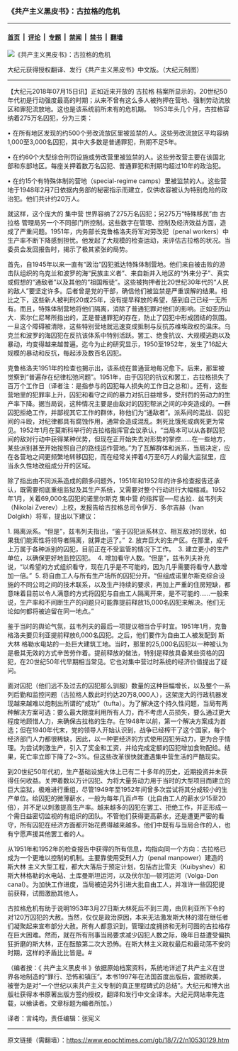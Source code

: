 ### 《共产主义黑皮书》：古拉格的危机

---

#### [首页](../../../..?n10530129) &nbsp;|&nbsp; [评论](../../../../../epoch-comment?n10530129) &nbsp;|&nbsp; [专题](../../../../../epoch-special?n10530129) &nbsp;|&nbsp; [禁闻](../../../../../epoch-news?n10530129) &nbsp;|&nbsp; [禁书](../../../../../books?n10530129) &nbsp;|&nbsp; [翻墙](https://github.com/gfw-breaker/nogfw/blob/master/README.md?n10530129)


<div><img alt="《共产主义黑皮书》：古拉格的危机" class="attachment-djy_600_400 size-djy_600_400 wp-post-image" src="https://i.epochtimes.com/assets/uploads/2017/12/dcbb5ad1ea37934a168afd29d68d142e-600x400.jpg"/>
<div class="caption">
 <p>
  大纪元获得授权翻译、发行《共产主义黑皮书》中文版。（大纪元制图）
 </p>
</div></div><hr/><div class="post_content" id="artbody" itemprop="articleBody">
 <!-- article content begin -->
 <p>
  【大纪元2018年07月15日讯】正如近来开放的
  <ok href="https://www.epochtimes.com/gb/tag/%E5%8F%A4%E6%8B%89%E6%A0%BC.html">
   古拉格
  </ok>
  档案所显示的，20世纪50年代初是行动强度最高的时期；从来不曾有这么多人被拘押在营地、强制劳动流放区和罪犯流放地。这也是该系统前所未有的危机期。  1953年头几个月，古拉格容纳着275万名囚犯，分为三类：
 </p>
 <p>
  • 在所有地区发现的约500个劳改流放区里被监禁的人。这些劳改流放区平均容纳1,000至3,000名囚犯，其中大多数是普通罪犯，刑期不足5年。
 </p>
 <p>
  • 在约60个大型综合刑罚设施或劳改营里被监禁的人。这些劳改营主要在该国北部和东部地区。每座关押着数万名囚犯、普通罪犯和刑期均超过10年的政治犯。
 </p>
 <p>
  • 在约15个有特殊体制的营地（special-regime camps）里被监禁的人。这些营地于1948年2月7日依据内务部的秘密指示而建立，仅供收容被认为特别危险的政治犯。他们共计约20万人。
 </p>
 <p>
  就这样，这个庞大的
  <ok href="https://www.epochtimes.com/gb/tag/%E9%9B%86%E4%B8%AD%E8%90%A5.html">
   集中营
  </ok>
  世界容纳了275万名囚犯；另275万“特殊移民”由
  <ok href="https://www.epochtimes.com/gb/tag/%E5%8F%A4%E6%8B%89%E6%A0%BC.html">
   古拉格
  </ok>
  管理局另一个不同部门所控制。这些数字在管理、控制及经济效益方面，造成了严重问题。1951年，内务部长克鲁格洛夫将军对劳改犯（penal workers）中生产率不断下降感到担忧。他发起了大规模的检查运动，来评估古拉格的状况。当委员会发回报告时，揭示了极其紧张的局势。
 </p>
 <p>
  首先，自1945年以来一直有“政治”囚犯抵达特殊体制营地。他们来自被击败的游击队组织的乌克兰和波罗的海“民族主义者”、来自新并入地区的“外来分子”、真实或假想的“通敌者”以及其他的“祖国叛徒”。这些被拘押者比20世纪30年代的“人民的敌人”要坚定许多。后者曾是党的干部，确信他们被监禁是严重误解的结果。相比之下，这些新人被判刑20或25年，没有提早释放的希望，感到自己已经一无所有。而且，特殊体制营地将他们隔离，消除了普通犯罪对他们的影响。正如亚历山大．索尔仁尼琴所指出的，正是普通罪犯的存在，防止了囚犯中形成团结的氛围。一旦这个障碍被清除，这些特别营地就迅速变成抵制与反抗苏维埃政权的温床。乌克兰和波罗的海囚犯在反抗该体系中特别活跃。罢工、绝食抗议、大规模逃跑以及暴动，均变得越来越普遍。迄今为止的研究显示，1950至1952年，发生了16起大规模的暴动和反抗，每起涉及数百名囚犯。
 </p>
 <p>
  克鲁格洛夫1951年的检查也揭示出，该系统在普通营地每况愈下。后来，那里被觉察到“普遍存在纪律松弛问题”。1951年，由于囚犯的抗议和罢工，古拉格损失了百万个工作日（译者注：是指参与的囚犯每人损失的工作日之总和）。还有，这些营地里的犯罪率上升，囚犯和看守之间的暴力对抗日益增多，受刑罚的劳动力的生产率下降。据当局说，这种情况主要是由敌对的囚犯帮派之间的冲突造成的。一群囚犯拒绝工作，并鄙视其它工作的群体，称他们为“通敌者”。派系间的混战、囚犯间的斗殴，对纪律都具有腐蚀作用，通常会造成混乱。刺死比饿死或病死更为常见。1952年1月在莫斯科举行的古拉格指挥官会议承认，“当局本可以从各群囚犯间的敌对行动中获得某种优势，但现在正开始失去对形势的掌控……在一些地方，某些派别甚至开始按照自己的路线运作营地。”为了瓦解群体和派系，当局决定，应在各营地之间更频繁地转移囚犯，而在经常关押着4万至6万人的最大监狱里，应当永久性地改组成分开的区域。
 </p>
 <p>
  除了指出由不同派系造成的颇多问题外，1951年和1952年的许多检查报告还承认，既需要彻底重组监狱及其生产系统，又需要对整个行动进行大幅缩减。1952年1月，关着69,000名囚犯的诺里尔斯克
  <ok href="https://www.epochtimes.com/gb/tag/%E9%9B%86%E4%B8%AD%E8%90%A5.html">
   集中营
  </ok>
  的指挥官──尼古拉．兹韦列夫（Nikolai Zverev）上校，发报告给古拉格总司令伊万．多尔吉赫（Ivan Dolgikh）将军，提出以下建议：
 </p>
 <p>
  1. 隔离派系。“但是”，兹韦列夫指出，“鉴于囚犯派系林立、相互敌对的现状，如果我们能索性将领导者隔离，就算走运了。”  2. 放弃巨大的生产区。在那里，成千上万属于各种派别的囚犯，目前正在不受监管的情况下工作。  3. 建立更小的生产单位，以确保更好地监控囚犯。  4. 增加看守人数。“但是”，兹韦列夫补充说，“以希望的方式组织看守，现在几乎是不可能的，因为几乎需要将看守人数增加一倍。”  5. 将自由工人与所有生产场所的囚犯分开。“但组成诺里尔斯克综合设施的不同公司之间的技术联系，以及生产持续的要求，再加上严重的住房短缺，都意味着目前以令人满意的方式将囚犯与自由工人隔离开来，是不可能的……一般来说，生产率和不间断生产的问题只可能靠提前释放15,000名囚犯来解决。他们无论如何都将被迫留在同一地点。”
 </p>
 <p>
  鉴于当时的舆论气氛，兹韦列夫的最后一项提议相当合乎时宜。1951年1月，克鲁格洛夫要贝利亚提前释放6,000名囚犯。之后，他们要作为自由工人被发配到
  <ok href="https://www.epochtimes.com/gb/tag/%E6%96%AF%E5%A4%A7%E6%9E%97.html">
   斯大林
  </ok>
  格勒水电站的一处巨大建筑工地。当时，那里的25,000名囚犯以一种被认为是极其无效的方式辛苦劳作着。提前释放的做法，特别是释放具备某些资格的囚犯，在20世纪50年代早期相当常见。它也对集中营过时系统的经济价值提出了疑问。
 </p>
 <p>
  面对囚犯（他们远不及过去的囚犯那么驯服）数量的这种巨幅增长，以及整个一系列后勤和监控问题（古拉格人数此时约达20万8,000人），这架庞大的行政机器发现越来越难以炮制出所谓的“成功”（tufta）。为了解决这个持久性问题，当局有两种解决方案可选：要么最大限度利用所有人力，而不考虑人员损失，要么通过更大程度地顾惜人力，来确保古拉格的生存。在1948年以前，第一个解决方案成为首选；但在1940年代末，党的领导人开始认识到，战争已经榨干了这个国家，每个经济部门人力都很稀缺，因此，以一种更经济的方式使用囚犯劳动力，更为合乎情理。为尝试刺激生产，引入了奖金和工资，并给完成定额的囚犯增加食物配给。结果，死亡率立即下降了2~3%。但这些改革很快就遭遇集中营生活的严酷现实。
 </p>
 <p>
  到20世纪50年代初，生产基础设施大体上已有二十多年的历史，近期投资并未获得任何收益。关押着数以万计囚犯、为将大量劳动力用于当时的大型项目而建立的巨大监狱，极难进行重组，尽管1949年至1952年间曾多次尝试将其分成较小的生产单位。给囚犯的微薄薪水，一般为每年几百卢布（比自由工人的薪水少15至20倍），并不足以刺激提高生产率。越来越多的囚犯在罢工、拒绝工作，并正形成一个需日益密切监视的有组织的团队。不管他们获得更高薪水，还是遭更严密的看守，所有囚犯在经济方面都开始花费得越来越多。他们中既有与当局合作的人，也有宁愿声援其他罢工者的人。
 </p>
 <p>
  从1951年和1952年的检查报告中获得的所有信息，均指向同一个方向：古拉格已成为一个更难以控制的机制。主要靠使用受刑人力（penal manpower）建造的
  <ok href="https://www.epochtimes.com/gb/tag/%E6%96%AF%E5%A4%A7%E6%9E%97.html">
   斯大林
  </ok>
  主义大型工程，都大大落后于预定计划，包括古比雪夫（Kuibyshev）和斯大林格勒的水电站、土库曼斯坦运河，以及伏尔加—顿河运河（Volga-Don canal）。为加快工作进度，当局被迫另外引进大批自由工人，并准许一些囚犯提前获释，试图激励其他人。
 </p>
 <p>
  古拉格危机有助于说明1953年3月27日斯大林死后不到三周，由贝利亚所下令的对120万囚犯的大赦。当然，仅仅是政治原因，本来无法激发斯大林的潜在继任者们凝聚起来宣布部分大赦。所有人都意识到，管理过度拥挤和无利可图的古拉格存在巨大困难。然而，就在所有刑事当局要求减少囚犯人数之际，晚年日益遭受偏执狂折磨的斯大林，正在酝酿第二次大恐怖。在斯大林主义政权最后和最动荡不安的时期，这样的矛盾比比皆是。#
 </p>
 <p>
  （编者按：《
  <ok href="https://www.epochtimes.com/gb/tag/%E5%85%B1%E4%BA%A7%E4%B8%BB%E4%B9%89%E9%BB%91%E7%9A%AE%E4%B9%A6.html">
   共产主义黑皮书
  </ok>
  》依据原始档案资料，系统地详述了共产主义在世界各地制造的“罪行、恐怖和镇压”。本书1997年在法国首度出版后，震撼欧美，被誉为是对“一个世纪以来共产主义专制的真正里程碑式的总结”。大纪元和博大出版社获得本书原著出版方签约授权，翻译和发行中文全译本。大纪元网站率先连载，以飨读者。文章标题为编者所加。）
 </p>
 <p>
  译者：言纯均，责任编辑：张宪义
 </p>
 <!-- article content end -->
 <div id="below_article_ad">
 </div>
</div>


---

原文链接（需翻墙）：https://www.epochtimes.com/gb/18/7/2/n10530129.htm
